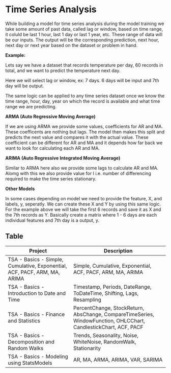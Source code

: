 # Time Series Analysis

While building a model for time series analysis during the model training we take some amount of past data, called lag or window, based on time range, it coluld be last 1 hour, last 1 day or last 1 year, etc. These range of data will be our inputs. The output will be the corresponding prediction, next hour, next day or next year based on the dataset or problem in hand.

**Example:**

Lets say we have a dataset that records temperature per day, 60 records in total, and we want to predict the temperature next day. 

Here we will select lag or window, ex: 7 days. 6 days will be input and 7th day will be output. 

The same logic can be applied to any time series dataset once we know the time range, hour, day, year on which the record is available and what time range we are predicting.

**ARMA (Auto Regressive Moving Average)**

If we are using ARMA we provide some values, coefficients for AR and MA. These coefficents are nothing but lags. The model then makes this split and predicts the next value and compares it with the actual value. These coefficient can be different for AR and MA and it depends how far back we want to look for calculating each AR and MA.

**ARIMA (Auto Regressive Integrated Moving Average)**

Similar to ARMA here also we provide some lags to calculate AR and MA. Alomg with this we also provide value for I i.e. number of differencing required to make the time series stationary. 

**Other Models**

In some cases depending on model we need to provide the feature, X, and labels, y, seperatly. We can create these X and Y by using this same logic. For the example above we will take the first 6 records and save it as X and the 7th records as Y. Basically create a matrix where 1 - 6 days are each individual features and 7th day is a output, y.

## Table
|Project|Description|
|-------|-----------|
|TSA - Basics - Simple, Cumulative, Exponential, ACF, PACF, ARM, MA, ARIMA|Simple, Cumulative, Exponential, ACF, PACF, ARM, MA, ARIMA|
|TSA - Basics - Introduction to Date and Time|Timestamp, Periods, DateRange, ToDateTime, Shifting, Lags, Resampling|
|TSA - Basics - Finance and Statistics|PercentChange, StockReturn, AbsChange, CompareTimeSeries, WindowFunction, OHLCChart, CandlestickChart, ACF, PACF|
|TSA - Basics - Decomposition and Random Walks|Trends, Seasonality, Noise, WhiteNoise, RandomWalk, Stationarity|
|TSA - Basics - Modeling using StatsModels|AR, MA, ARMA, ARIMA, VAR, SARIMA|
